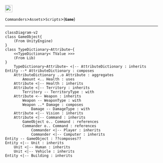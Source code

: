 ﻿<a href="https://github.com/Galacticai/Commanders/blob/dev/Assets/Scripts/Game">
    <img height=24 src="https://img.shields.io/badge/Namespace%20Overview-Game-white?color=informational&style=flat-square" />
</a>
<br/>

`Commanders`>`Assets`>`Scripts`>(**`Game`**)

---

```mermaid
classDiagram-v2
class GameObject{
    (From UnityEngine)
}
class TypeDictionary~Attribute~{
    <<TypeDictionary< TValue >>>
    (From Lib)
}
    TypeDictionary~Attribute~ <|-- AttributeDictionary : inherits
Entity --* AttributeDictionary : composes
    AttributeDictionary ..o Attribute : aggregates
        Amount <.. Health : uses
    Attribute <|-- Health : inherits
    Attribute <|-- Territory : inherits
        Territory -- TerritoryType : with
    Attribute <-- Weapon : inherits
        Weapon -- WeaponType : with
        Weapon ..* Damage : composes
            Damage -- DamageType : with
    Attribute <|-- Vision : inherits
    Attribute <|-- Command : inherits
        GameObject o.. Command : references
        Commander o.. Command : references
            Commander <|-- Player : inherits
            Commander <|-- Computer : inherits
Entity -- GameObject : ??composes??
Entity <|-- Unit : inherits
    Unit <|-- Human : inherits
    Unit <|-- Vehicle : inherits
Entity <|-- Building : inherits
```
